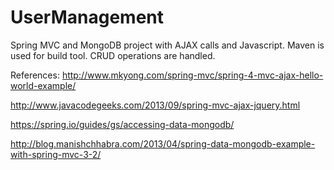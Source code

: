 # UserManagement

Spring MVC and MongoDB project with AJAX calls and Javascript.
Maven is used for build tool.
CRUD operations are handled.

References:
http://www.mkyong.com/spring-mvc/spring-4-mvc-ajax-hello-world-example/

http://www.javacodegeeks.com/2013/09/spring-mvc-ajax-jquery.html

https://spring.io/guides/gs/accessing-data-mongodb/

http://blog.manishchhabra.com/2013/04/spring-data-mongodb-example-with-spring-mvc-3-2/
